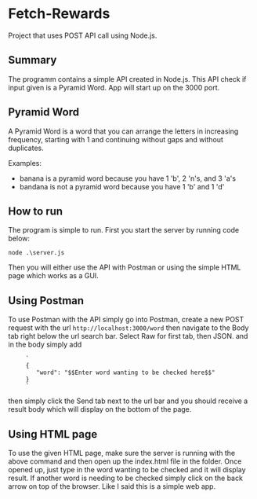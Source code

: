 # Fetch-Rewards
Project that uses POST API call using Node.js.

## Summary
The programm contains a simple API created in Node.js. This API check if input given is a Pyramid Word. App will start up on the 3000 port.

## Pyramid Word
A Pyramid Word is a word that you can arrange the letters in increasing frequency, starting with 1 and continuing without gaps and without duplicates.

Examples:

* banana is a pyramid word because you have 1 'b', 2 'n's, and 3 'a's
* bandana is not a pyramid word because you have 1 'b' and 1 'd'

## How to run
The program is simple to run. First you start the server by running code below:

`node .\server.js` 

Then you will either use the API with Postman or using the simple HTML page which works as a GUI.

## Using Postman
To use Postman with the API simply go into Postman, create a new POST request with the url
`http://localhost:3000/word`
then navigate to the Body tab right below the url search bar. Select Raw for first tab, then JSON. and in the body simply add 

         `
         {
            "word": "$$Enter word wanting to be checked here$$"
         }
         `
then simply click the Send tab next to the url bar and you should receive a result body which will display on the bottom of the page.

## Using HTML page
To use the given HTML page, make sure the server is running with the above command and then open up the index.html file in the folder.
Once opened up, just type in the word wanting to be checked and it will display result. If another word is needing to be checked simply click on the back arrow
on top of the browser. Like I said this is a simple web app.
